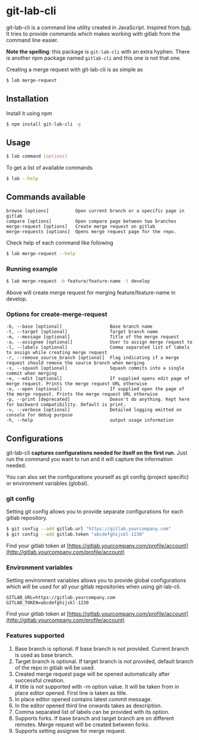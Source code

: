 git-lab-cli
==================

git-lab-cli is a command line utility created in JavaScript. Inspired from [hub](https://github.com/github/hub). It tries to provide commands which makes working with gitlab from the command line easier. 

**Note the spelling**: this package is `git-lab-cli` with an extra hyphen. There is another npm package named `gitlab-cli` and this one is not that one.

Creating a merge request with git-lab-cli is as simple as

```sh
$ lab merge-request
```

## Installation

Install it using npm

```sh
$ npm install git-lab-cli -g
```

## Usage

```sh
$ lab command [options]
```

To get a list of available commands

```sh
$ lab --help
```

## Commands available

    browse [options]          Open current branch or a specific page in gitlab
    compare [options]         Open compare page between two branches
    merge-request [options]   Create merge request on gitlab
    merge-requests [options]  Opens merge request page for the repo.

Check help of each command like following 

```sh
$ lab merge-request --help
```

### Running example

```sh
$ lab merge-request -b feature/feature-name -t develop
```

Above will create merge request for merging feature/feature-name in develop.

### Options for create-merge-request

    -b, --base [optional]                  Base branch name
    -t, --target [optional]                Target branch name
    -m, --message [optional]               Title of the merge request
    -a, --assignee [optional]              User to assign merge request to
    -l, --labels [optional]                Comma separated list of labels to assign while creating merge request
    -r, --remove_source_branch [optional]  Flag indicating if a merge request should remove the source branch when merging
    -s, --squash [optional]                Squash commits into a single commit when merging
    -e, --edit [optional]                  If supplied opens edit page of merge request. Prints the merge request URL otherwise
    -o, --open [optional]                  If supplied open the page of the merge request. Prints the merge request URL otherwise
    -p, --print [deprecated]               Doesn't do anything. Kept here for backward compatibility. Default is print.
    -v, --verbose [optional]               Detailed logging emitted on console for debug purpose
    -h, --help                             output usage information

## Configurations

git-lab-cli **captures configurations needed for itself on the first run**. Just run the command you want to run and it will capture the information needed. 

You can also set the configurations yourself as git config (project specific) or environment variables (global).

### git config

Setting git config allows you to provide separate configurations for each gitlab repository. 

```sh
$ git config --add gitlab.url "https://gitlab.yourcompany.com"
$ git config --add gitlab.token "abcdefghijskl-1230"
```

Find your gitlab token at [https://gitlab.yourcompany.com/profile/account](http://gitlab.yourcompany.com/profile/account)

### Environment variables

Setting environment variables allows you to provide global configurations which will be used for all your gitlab repositories when using git-lab-cli. 

    GITLAB_URL=https://gitlab.yourcompany.com
    GITLAB_TOKEN=abcdefghijskl-1230

Find your gitlab token at [https://gitlab.yourcompany.com/profile/account](http://gitlab.yourcompany.com/profile/account)

### Features supported 

1. Base branch is optional. If base branch is not provided. Current branch is used as base branch.
2. Target branch is optional. If target branch is not provided, default branch of the repo in gitlab will be used. 
3. Created merge request page will be opened automatically after successful creation.
4. If title is not supported with -m option value. It will be taken from in place editor opened. First line is taken as title.
5. In place editor opened contains latest commit message.
6. In the editor opened third line onwards takes as description.
7. Comma separated list of labels can be provided with its option.
8. Supports forks. If base branch and target branch are on different remotes. Merge request will be created between forks.
9. Supports setting assignee for merge request. 
